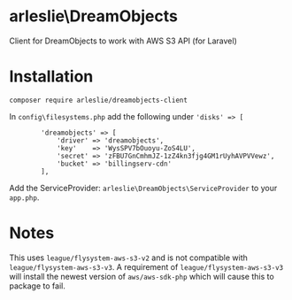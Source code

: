# arleslie\DreamObjects
Client for DreamObjects to work with AWS S3 API (for Laravel)

# Installation
`composer require arleslie/dreamobjects-client`

In `config\filesystems.php` add the following under `'disks' => [`
```
        'dreamobjects' => [
            'driver' => 'dreamobjects',
            'key'    => 'WysSPV7bOuoyu-ZoS4LU',
            'secret' => 'zFBU7GnCmhmJZ-1zZ4kn3fjg4GM1rUyhAVPVVewz',
            'bucket' => 'billingserv-cdn'
        ],
```

Add the ServiceProvider: `arleslie\DreamObjects\ServiceProvider` to your `app.php`.

# Notes
This uses `league/flysystem-aws-s3-v2` and is not compatible with `league/flysystem-aws-s3-v3`.
A requirement of `league/flysystem-aws-s3-v3` will install the newest version of `aws/aws-sdk-php` which will cause this to package to fail.

